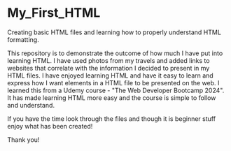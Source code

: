 # My_First_HTML
Creating basic HTML files and learning how to properly understand HTML formatting.


This repository is to demonstrate the outcome of how much I have put into learning HTML. 
I have used photos from my travels and added links to websites that correlate with the information I decided to present in my HTML files.
I have enjoyed learning HTML and have it easy to learn and express how I want elements in a HTML file to be presented on the web. 
I learned this from a Udemy course - "The Web Developer Bootcamp 2024". It has made learning HTML more easy and the course is simple to follow and understand.

If you have the time look through the files and though it is beginner stuff enjoy what has been created! 

Thank you!
